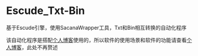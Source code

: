 # Escude_Txt-Bin
基于Escude引擎，使用SacanaWrapper工具，Txt和Bin相互转换的自动化程序

该自动化程序是搭配[个人博客](https://pxbang.github.io/2024/04/13/galgame的全自动免费AI汉化-Escude引擎/)使用的，所以软件的使用场景和软件的功能请查看[个人博客](https://pxbang.github.io/2024/04/13/galgame的全自动免费AI汉化-Escude引擎/)，此处不再赘述
